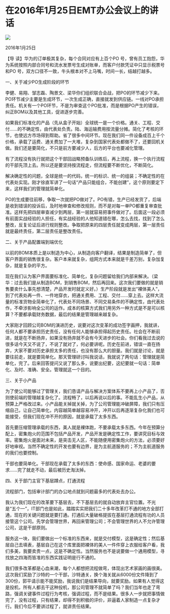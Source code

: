 # 在2016年1月25日EMT办公会议上的讲话
<img class="pv" src="https://api.visitor.plantree.me/visitor-badge/pv?namespace=plantree.me&key=renzhengfei-speeches/在2016年1月25日EMT办公会议上的讲话.md">



2016年1月25日



【导  读】华为的订单极其复杂，每个合同对应有上百个PO 号，曾有员工抱怨，华为系统按照内部合同号和流水发票号生成对账单，而客户付款凭证中只显示税票号和PO 号，双方口径不一致，牛头根本对不上马嘴，时间一长，结越打越多。



一、关于减少PO生成阶段的环节

李健、易翔、邹志磊、陶景文、梁华你们组织联合会战，把PO的环节减少下来。PO环节减少主要是生成环节，一次生成正确，直接就发到供应链。一线对PO承担责任。机关有一个PO环节，不是为审查这个PO批准，而是根据PO产生的错误，纠正BOM以及其他工具，促进逐步完善。

如果我们标准化的产品（先从盒子开始）全球统一是一个价格。通关、工程、交付……的不确定性，由代表处负责。陆、海运输费用按流量分摊。简化了考核的环节，也使远方市场得到帮助。省了很多中间环节。现在我们同一件设备成百上千个价格，承载了运费、通关费加了一大堆，复杂到国家代表处都做不了，还要回机关做。我们还是要简化，不只是前方要减少人，后方的平台也要减化管理。

有了流程没有执行就把这个干部回战略预备队训练后，再上流程，换一个执行流程的干部先顶上去。所以还是要坚持按流程走，但流程要不断优化，不断简化。

解决确定性的问题，全球是统一的代码，统一的标识、统一的组装；不确定性的在代表处实现。刚才徐直军讲了一句话“产品只能组合，不能创建”，这个原则要定下来，这样我们的管理就简单化。

PO的生成要往前移，争取一次就把PO做对了。PO有错，生产已经发货了，后端是收到错误的投诉后，及时地审查和修改规则，而不是对每一单PO都重复审查批准。这样先把四层审查减少到两层，第一层就容易把事件做对了。后面这一段必须有前面实战经验的人担任，有实战经验的人他知道错在哪，怎么去找，找到了怎么整改，反复论证后进行规则整改。争取把原来的四层责任就变成两层，第一层责任就是最终责任，第二层责任是整改责任。

二、关于产品配置端到端优化

以前的BOM本质上是以制造为中心，从制造向客户翻译，结果是制造简单了，但客户界面的销售很复杂。客户本来就复杂，组网方式本来就是千差万别，复杂加复杂，就是复杂的平方。

现在我们认为客户界面要标准化、简单化，复杂问题留给我们内部来解决。（梁华：过去我们是从制造BOM，到销售BOM，然后再回来。这次我们要做的就是销售要卖什么事先想清楚，产品开发时就定义好。）生产阶段就是发出“裸体美人”，到了代表处再一件、一件地穿衣，把通关费用、工程、交付……穿上去。这样大流量的标准货物全简单化了，代表处不同场景、不同交易条件的不确定性，由代表处作，不牵涉影响全公司的运作。成本的核算方式我们用另外一种方式是不是可以核算？不要都承载财务数据，最后的结果是管理越来越复杂。

大家刚才回顾公司BOM的演进历史，说要对这次变革的成功签字画押，我就讲，任何人都不要承担历史责任，没有任何人能够承担得起历史责任。社会在不断前进，就是在不断扬弃，如果没有扬弃就不会有今天进步的社会。你们看我过去说的很多话今天又不说了，不说了就对了，何必要讲呢。历史在前进，错误一直在扬弃，大家不要对历史承担太多的责任，也没有那么大的胆量。我们就是讨论，就是要往前走，就是要简单化。那天管理研讨叫我说话，我就说了两句话：管理就是简单化，完了。后来回答提问又说了那么多，说要出纪要，这纪要就一句话：简单化、及时、准确、安全。管理就这一个目的。

三、关于小产品

为了使公司能够过了管理关，我们恳请产品与解决方案体系不要再上小产品了，否则使前端的管理越复杂化了。流程畅了，以后再说以后的事。不能乱生小产品，从预算上严格改过来。小产品能关掉就关掉，为了公司管理能冲破屏障，我们只有压缩自己，让自己简单化，内容越简单越容易冲开，冲开以后再逐渐复杂化我们也可能接受，但我们现在冲不开的原因，就是承载了太多东西。

首先要压缩管理承载的东西，美人就是裸体跑，不要承载太多东西。今年在预算分配上，密集炮火的范围不包括产品开发，产品开发是确定性工作，要讲究目标与效率。密集炮火是面对未来，是突击无人区，不能随便用密集炮火的方法，必须要好好地审视。当然不确定性的开发也要有边界，是为主航道服务的；不为主航道服务的我们也要控制。

干部也要简单化。干部现在承载了太多的东西：使命感、国家命运、老婆的要求……完了就走不动，最后被历史淘汰掉。

四、关于部门主官下基层蹲点，打通流程

流程部门，包括审计部门的办公地点就到问题最多的代表处去办公。

我认为我们现在的改革要下基层去，不下基层去的就自动放弃主官位置。不光是“五个一”，IT部门也是如此，踏踏实实把我们二十多年改革打不通的地方全部打通，现在的关键问题就是要打通。打通后大量破格提拔在基层打通流程有功的人员接管这个公司。先学会管理世界，再回来管理公司；不会管理世界的人不允许管理公司，这是干部原则。

服务这一块，我们要做出一个标准的东西来，就是交付模型，这是确定性；然后基层自己去填表，基层自己在这个库里面把裸体的美人一件件穿上衣服给客户看，我们多美，我要卖贵一点，这是不确定性。当然服务也不是说要做一个通用模型，寻找放之四海而皆准的东西实践证明是行不通的。

我们很多改革都是心血来潮，每个人都想把流程做弯，体现出艺术家画的画很美。这次我们奖励了沙特的一个干部，沙特通关，换个海关就从6000份文件降到了300份，郭平请示能不能奖励，我说我们是结果导向，就要奖励。如果有人觉得这是投机，所有人都去干这种投机，那公司管理不就简单了吗？我们当年也走了弯路，强调关键事件过程行为考核，强调过程，而不是结果。很多人一步就把事情做完了，没有过程，只有结果，却得不到积极的评价，非逼着人家制造一点复杂才行。我们今后不要讲过程了，就讲责任结果。
